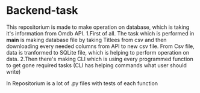 # Backend-task
This repositorium is made to make operation on database, which is taking it's information from Omdb API.
1.First of all. The task which is performed in __main__ is making database file by taking Titlees from csv and then downloading every needed columns from API to new csv file. From Csv file, data is tranformed to SQLite file, which is helping to perform operation on data.
2.Then there's making CLI which is using every programmed function to get gone required tasks
(CLI has helping commands what user should write)

In Repositorium is a lot of .py files with tests of each function
